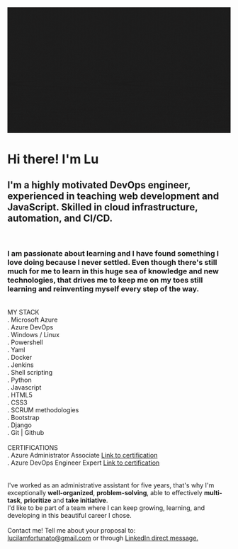 
<img src="./assets/banner-lucila-fortunato.gif">

<h1>Hi there! I'm Lu</h1>
<h2>I'm a highly motivated DevOps engineer, experienced in teaching web development and JavaScript. Skilled in cloud infrastructure, automation, and CI/CD.</h2>
</br>
<h3>I am passionate about learning and I have found something I love doing because I never settled. Even though there's still much for me to learn in this huge sea of knowledge and new technologies, that drives me to keep me on my toes still learning and reinventing myself every step of the way.</h3>
</br>
MY STACK </br>
. Microsoft Azure</br>
. Azure DevOps</br>
. Windows / Linux</br>
. Powershell</br>
. Yaml</br>
. Docker</br>
. Jenkins </br>
. Shell scripting</br>
. Python</br>
. Javascript</br>
. HTML5</br>
. CSS3</br>
. SCRUM methodologies</br>
. Bootstrap</br>
. Django</br>
. Git | Github</br>
</br>
CERTIFICATIONS<br>
. Azure Administrator Associate <span><a href="https://learn.microsoft.com/en-us/users/lucilamfortunato-8826/credentials/4a465f2bc24f9d28">Link to certification</a></span> <br>
. Azure DevOps Engineer Expert <span><a href="https://www.credly.com/badges/6abf5552-2296-4452-a156-02dc9f9e4f37/linked_in_profile">Link to certification</a></span><br><br><br>
I've worked as an administrative assistant for five years, that's why I'm exceptionally <strong>well-organized</strong>, <strong>problem-solving</strong>, able to effectively <strong>multi-task</strong>, <strong>prioritize</strong> and <strong>take initiative</strong>.
</br>
I'd like to be part of a team where I can keep growing, learning, and developing in this beautiful career I chose.
</br>
</br>
Contact me!
Tell me about your proposal to: </br><span><a href="mailto:lucilamfortunato@gmail.com">lucilamfortunato@gmail.com</a></span> or through <span><a href="https://www.linkedin.com/in/lucila-fortunato/" target="_blank">LinkedIn direct message.</a></span></br>
</br>
</br>